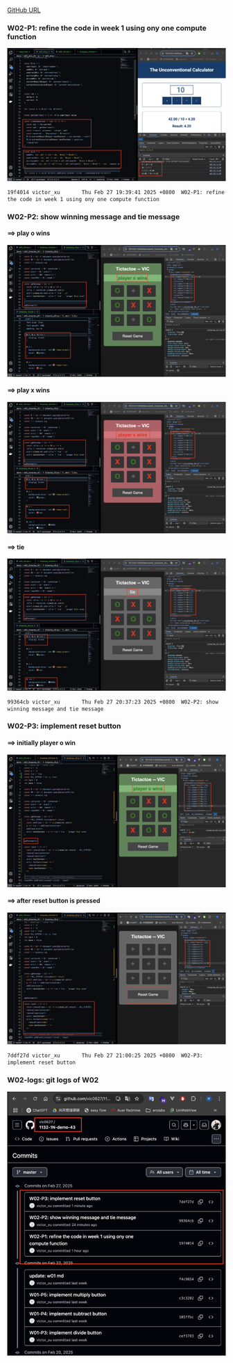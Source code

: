 [GitHub URL](https://github.com/vic0627/1132-1N-demo-43)

### W02-P1: refine the code in week 1 using ony one compute function
 
![](w02-p1.png)

```
19f4014 victor_xu       Thu Feb 27 19:39:41 2025 +0800  W02-P1: refine the code in week 1 using ony one compute function
```

### W02-P2: show winning message and tie message
 
#### ==> play o wins
 
![](w02-p2-1.png)
 
#### ==> play x wins
 
![](w02-p2-2.png)
 
#### ==> tie
 
![](w02-p2-3.png)
 
```
99364cb victor_xu       Thu Feb 27 20:37:23 2025 +0800  W02-P2: show winning message and tie message
```

### W02-P3: implement reset button
 
#### ==> initially player o win
 
![](w02-p3-1.png)
 
#### ==> after reset button is pressed
 
![](w02-p3-2.png)
 
```
7ddf27d victor_xu       Thu Feb 27 21:00:25 2025 +0800  W02-P3: implement reset button
```

### W02-logs: git logs of W02
 
![](w02-logs.png)